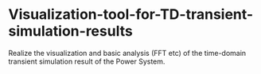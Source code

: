 # Visualization-tool-for-TD-transient-simulation-results
Realize the visualization and basic analysis (FFT etc) of the time-domain transient simulation result  of the Power System.  
